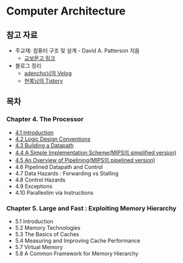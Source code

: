 # Computer Architecture

## 참고 자료
* 주교재: 컴퓨터 구조 및 설계 - David A. Patterson 지음
    * [교보문고 링크](https://ebook-product.kyobobook.co.kr/dig/epd/ebook/E000008269697)
* 블로그 정리
    * [adencho님의 Velog](https://velog.io/@adencho/%EC%BB%B4%ED%93%A8%ED%84%B0-%EA%B5%AC%EC%A1%B0-Chapter4)
    * [현록님의 Tistory](https://ydeer.tistory.com/143)

## 목차
### Chapter 4. The Processor
* [4.1 Introduction](./4_1-introduction.md)
* [4.2 Logic Design Conventions](./4_2-logic-design-conventions.md)
* [4.3 Building a Datapath](./4_3-building-a-datapath.md)
* [4.4 A Simple Implementation Scheme(MIPS의 simplified version)](./4_4-a-simple-implementation-scheme.md)
* [4.5 An Overview of Pipelining(MIPS의 pipelined version)](./4_5-an-overview-of-pipelining.md)
* 4.6 Pipelined Datapath and Control
* 4.7 Data Hazards : Forwarding vs Stalling
* 4.8 Control Hazards
* 4.9 Exceptions
* 4.10 Paralleslim via Instructions
### Chapter 5. Large and Fast : Exploiting Memory Hierarchy
* 5.1 Introduction
* 5.2 Memory Technologies
* 5.3 The Basics of Caches
* 5.4 Measuring and Improving Cache Performance
* 5.7 Virtual Memory
* 5.8 A Common Framework for Memory Hierarchy